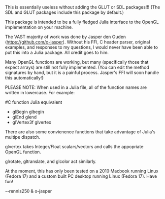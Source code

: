 This is essentially useless without adding the GLUT or SDL packages!!! (The SDL
and GLUT packages include this package by default.)

This package is intended to be a fully fledged Julia interface to the OpenGL
implementation on your machine.

The VAST majority of work was done by Jasper den Ouden
(https://github.com/o-jasper).  Without his FFI, C header parser, original
examples, and responses to my questions, I would never have been able to put
this into a Julia package.  All credit goes to him.

Many OpenGL functions are working, but many (specifically those that expect
arrays) are still not fully implemented.  (You can edit the method signatures by
hand, but it is a painful process.  Jasper's FFI will soon handle this
automatically!)

PLEASE NOTE: When used in a Julia file, all of the function names are written
in lowercase. For example:

#C function                           Julia equivalent


+ glBegin															glbegin
+ glEnd																glend
+ glVertex3f													glvertex

There are also some convienence functions that take advantage of Julia's
multipe dispatch.

glvertex takes Integer/Float scalars/vectors and calls the appopriate OpenGL
function.

glrotate, gltranslate, and glcolor act similarly.

At the moment, this has only been tested on a 2010 Macbook running Linux
(Fedora 17) and a custom built PC desktop running Linux (Fedora 17). Have fun!

--rennis250 & o-jasper
